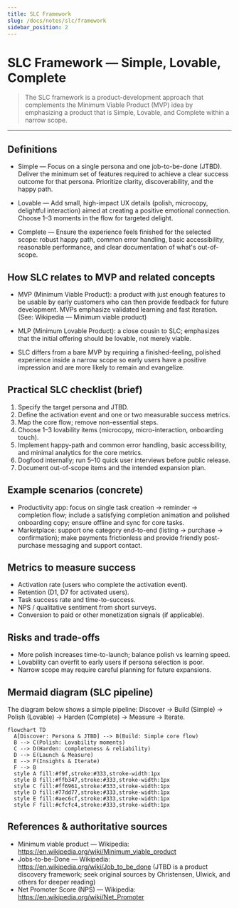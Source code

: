 ```yaml
---
title: SLC Framework
slug: /docs/notes/slc/framework
sidebar_position: 2
---
```


# SLC Framework — Simple, Lovable, Complete

> The SLC framework is a product-development approach that complements the Minimum Viable Product (MVP) idea by emphasizing a product that is Simple, Lovable, and Complete within a narrow scope.

---

## Definitions

- Simple — Focus on a single persona and one job-to-be-done (JTBD). Deliver the minimum set of features required to achieve a clear success outcome for that persona. Prioritize clarity, discoverability, and the happy path.

- Lovable — Add small, high-impact UX details (polish, microcopy, delightful interaction) aimed at creating a positive emotional connection. Choose 1–3 moments in the flow for targeted delight.

- Complete — Ensure the experience feels finished for the selected scope: robust happy path, common error handling, basic accessibility, reasonable performance, and clear documentation of what's out-of-scope.

## How SLC relates to MVP and related concepts

- MVP (Minimum Viable Product): a product with just enough features to be usable by early customers who can then provide feedback for future development. MVPs emphasize validated learning and fast iteration. (See: Wikipedia — Minimum viable product)

- MLP (Minimum Lovable Product): a close cousin to SLC; emphasizes that the initial offering should be lovable, not merely viable.

- SLC differs from a bare MVP by requiring a finished-feeling, polished experience inside a narrow scope so early users have a positive impression and are more likely to remain and evangelize.

## Practical SLC checklist (brief)

1. Specify the target persona and JTBD.
2. Define the activation event and one or two measurable success metrics.
3. Map the core flow; remove non-essential steps.
4. Choose 1–3 lovability items (microcopy, micro-interaction, onboarding touch).
5. Implement happy-path and common error handling, basic accessibility, and minimal analytics for the core metrics.
6. Dogfood internally; run 5–10 quick user interviews before public release.
7. Document out-of-scope items and the intended expansion plan.

## Example scenarios (concrete)

- Productivity app: focus on single task creation → reminder → completion flow; include a satisfying completion animation and polished onboarding copy; ensure offline and sync for core tasks.
- Marketplace: support one category end-to-end (listing → purchase → confirmation); make payments frictionless and provide friendly post-purchase messaging and support contact.

## Metrics to measure success

- Activation rate (users who complete the activation event).
- Retention (D1, D7 for activated users).
- Task success rate and time-to-success.
- NPS / qualitative sentiment from short surveys.
- Conversion to paid or other monetization signals (if applicable).

## Risks and trade-offs

- More polish increases time-to-launch; balance polish vs learning speed.
- Lovability can overfit to early users if persona selection is poor.
- Narrow scope may require careful planning for future expansions.

## Mermaid diagram (SLC pipeline)

The diagram below shows a simple pipeline: Discover → Build (Simple) → Polish (Lovable) → Harden (Complete) → Measure → Iterate.

```mermaid
flowchart TD
  A[Discover: Persona & JTBD] --> B(Build: Simple core flow)
  B --> C(Polish: Lovability moments)
  C --> D(Harden: completeness & reliability)
  D --> E(Launch & Measure)
  E --> F(Insights & Iterate)
  F --> B
  style A fill:#f9f,stroke:#333,stroke-width:1px
  style B fill:#ffb347,stroke:#333,stroke-width:1px
  style C fill:#ff6961,stroke:#333,stroke-width:1px
  style D fill:#77dd77,stroke:#333,stroke-width:1px
  style E fill:#aec6cf,stroke:#333,stroke-width:1px
  style F fill:#cfcfc4,stroke:#333,stroke-width:1px
```

## References & authoritative sources

- Minimum viable product — Wikipedia: https://en.wikipedia.org/wiki/Minimum_viable_product
- Jobs-to-be-Done — Wikipedia: https://en.wikipedia.org/wiki/Job_to_be_done (JTBD is a product discovery framework; seek original sources by Christensen, Ulwick, and others for deeper reading)
- Net Promoter Score (NPS) — Wikipedia: https://en.wikipedia.org/wiki/Net_Promoter
